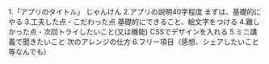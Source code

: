 1.「アプリのタイトル」
じゃんけん
2.アプリの説明40字程度
まずは、基礎的にやる
3.工夫した点・こだわった点
基礎的にできること、絵文字をつける
4.難しかった点・次回トライしたいこと(又は機能)
CSSでデザインを入れる
5.ミニ講義で聞きたいこと
次のアレンジの仕方
6.フリー項目（感想、シェアしたいこと等なんでも）
